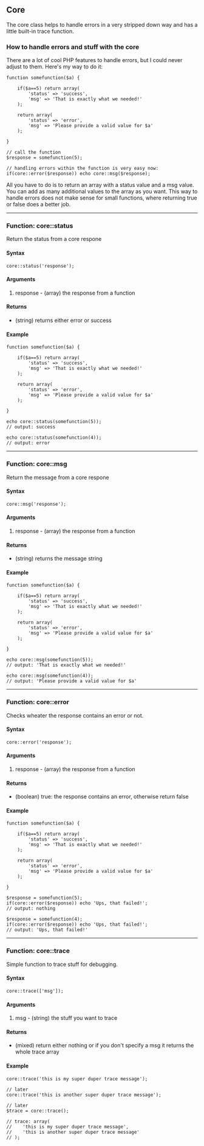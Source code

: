 ## Core

The core class helps to handle errors in a very stripped down way and has a little built-in trace function.


### How to handle errors and stuff with the core

There are a lot of cool PHP features to handle errors, but I could never adjust to them. Here's my way to do it:

    function somefunction($a) {
        
        if($a==5) return array(
            'status' => 'success',
            'msg' => 'That is exactly what we needed!'
        );
        
        return array(
            'status' => 'error',
            'msg' => 'Please provide a valid value for $a'
        );            
        
    }

    // call the function
    $response = somefunction(5);

    // handling errors within the function is very easy now:
    if(core::error($response)) echo core::msg($response);


All you have to do is to return an array with a status value and a msg value. You can add as many additional values to the array as you want. This way to handle errors does not make sense for small functions, where returning true or false does a better job.

----

### Function: core::status

Return the status from a core respone

#### Syntax    

    core::status('response');

#### Arguments

1. response - (array) the response from a function

#### Returns

- (string) returns either error or success

#### Example
    
    function somefunction($a) {
        
        if($a==5) return array(
            'status' => 'success',
            'msg' => 'That is exactly what we needed!'
        );
        
        return array(
            'status' => 'error',
            'msg' => 'Please provide a valid value for $a'
        );            
        
    }

    echo core::status(somefunction(5));
    // output: success    

    echo core::status(somefunction(4));
    // output: error

----

### Function: core::msg

Return the message from a core respone

#### Syntax    

    core::msg('response');

#### Arguments

1. response - (array) the response from a function

#### Returns

- (string) returns the message string

#### Example
    
    function somefunction($a) {
        
        if($a==5) return array(
            'status' => 'success',
            'msg' => 'That is exactly what we needed!'
        );
        
        return array(
            'status' => 'error',
            'msg' => 'Please provide a valid value for $a'
        );            
        
    }

    echo core::msg(somefunction(5));
    // output: 'That is exactly what we needed!'

    echo core::msg(somefunction(4));
    // output: 'Please provide a valid value for $a'


----


### Function: core::error

Checks wheater the response contains an error or not.

#### Syntax    

    core::error('response');

#### Arguments

1. response - (array) the response from a function

#### Returns

- (boolean) true: the response contains an error, otherwise return false

#### Example
    
    function somefunction($a) {
        
        if($a==5) return array(
            'status' => 'success',
            'msg' => 'That is exactly what we needed!'
        );
        
        return array(
            'status' => 'error',
            'msg' => 'Please provide a valid value for $a'
        );            
        
    }

    $response = somefunction(5);
    if(core::error($response)) echo 'Ups, that failed!';
    // output: nothing

    $response = somefunction(4);
    if(core::error($response)) echo 'Ups, that failed!';
    // output: 'Ups, that failed!'


----


### Function: core::trace

Simple function to trace stuff for debugging.

#### Syntax    

    core::trace(['msg']);

#### Arguments

1. msg - (string) the stuff you want to trace

#### Returns

- (mixed) return either nothing or if you don't specify a msg it returns the whole trace array 

#### Example
    
    core::trace('this is my super duper trace message');

    // later
    core::trace('this is another super duper trace message');

    // later
    $trace = core::trace();
    
    // trace: array(
    //    'this is my super duper trace message',
    //    'this is another super duper trace message'
    // );
